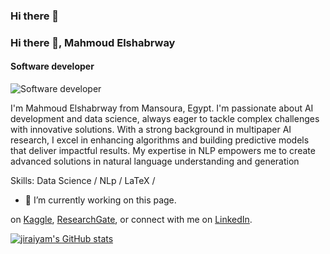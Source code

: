 ### Hi there 👋

### Hi there 👋, Mahmoud Elshabrway 
#### Software developer 
![Software developer ](https://media.licdn.com/dms/image/v2/D4D16AQEEGm_zSU7-Rw/profile-displaybackgroundimage-shrink_350_1400/profile-displaybackgroundimage-shrink_350_1400/0/1719768277530?e=1729123200&v=beta&t=UqssYTzS_zZkm06tJB0w1Tq4MgE5Lp9GvbLsdZdgurg)

I'm Mahmoud Elshabrway from Mansoura, Egypt. I'm passionate about AI development and data science, always eager to tackle complex challenges with innovative solutions. With a strong background in multipaper AI research, I excel in enhancing algorithms and building predictive models that deliver impactful results. My expertise in NLP empowers me to create advanced solutions in natural language understanding and generation

Skills: Data Science  / NLp  / LaTeX  / 

- 🔭 I’m currently working on this page. 




 on [Kaggle](https://www.kaggle.com/mahmoudelshabrawy/code), [ResearchGate](https://www.researchgate.net/profile/Mahmoud-Mohammed-20), or connect with me on [LinkedIn](https://www.linkedin.com/in/mahmoud-elshabrawy-5616581a7/).


[![jiraiyam's GitHub stats](https://github-readme-stats.vercel.app/api?username=jiraiyam)](https://github.com/jiraiyam/github-readme-stats)

